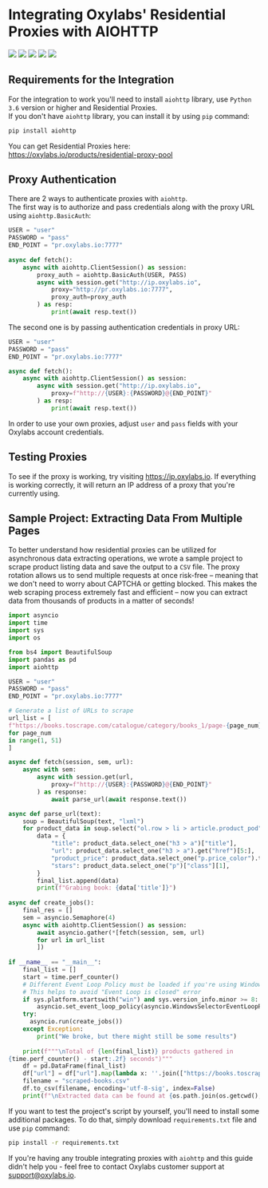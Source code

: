 # Integrating Oxylabs' Residential Proxies with AIOHTTP
[<img src="https://img.shields.io/static/v1?label=&message=Python&color=brightgreen" />](https://github.com/topics/python) [<img src="https://img.shields.io/static/v1?label=&message=Web%20Scraping&color=important" />](https://github.com/topics/web-scraping) [<img src="https://img.shields.io/static/v1?label=&message=Residential%20Proxy&color=blueviolet" />](https://github.com/topics/residential-proxy) [<img src="https://img.shields.io/static/v1?label=&message=Aiohttp&color=blue" />](https://github.com/topics/aiohttp) [<img src="https://img.shields.io/static/v1?label=&message=Asyncio&color=yellow" />](https://github.com/topics/asyncio)

## Requirements for the Integration
For the integration to work you'll need to install `aiohttp` library, use `Python 3.6` version or higher and Residential Proxies. <br> If you don't have `aiohttp` library, you can install it by using `pip` command:
```bash 
pip install aiohttp
```
You can get Residential Proxies here: https://oxylabs.io/products/residential-proxy-pool

## Proxy Authentication
There are 2 ways to authenticate proxies with `aiohttp`.<br>
The first way is to authorize and pass credentials along with the proxy URL using `aiohttp.BasicAuth`:
```python
USER = "user"
PASSWORD = "pass"
END_POINT = "pr.oxylabs.io:7777"
 
async def fetch():
    async with aiohttp.ClientSession() as session:
        proxy_auth = aiohttp.BasicAuth(USER, PASS)
        async with session.get("http://ip.oxylabs.io", 
            proxy="http://pr.oxylabs.io:7777", 
            proxy_auth=proxy_auth 
        ) as resp:
            print(await resp.text())
```
The second one is by passing authentication credentials in proxy URL:
```python
USER = "user"
PASSWORD = "pass"
END_POINT = "pr.oxylabs.io:7777"

async def fetch():
    async with aiohttp.ClientSession() as session:
        async with session.get("http://ip.oxylabs.io", 
            proxy=f"http://{USER}:{PASSWORD}@{END_POINT}"
        ) as resp: 
            print(await resp.text())
```
In order to use your own proxies, adjust `user` and `pass` fields with your Oxylabs account credentials.

## Testing Proxies
To see if the proxy is working, try visiting https://ip.oxylabs.io. 
If everything is working correctly, it will return an IP address of a proxy that you're currently using.

## Sample Project: Extracting Data From Multiple Pages
To better understand how residential proxies can be utilized for asynchronous data extracting operations, we wrote a sample project to scrape product listing data and save the output to a `CSV` file. The proxy rotation allows us to send multiple requests at once risk-free – meaning that we don't need to worry about CAPTCHA or getting blocked. This makes the web scraping process extremely fast and efficient – now you can extract data from thousands of products in a matter of seconds!
```python
import asyncio
import time
import sys
import os

from bs4 import BeautifulSoup
import pandas as pd
import aiohttp

USER = "user"
PASSWORD = "pass"
END_POINT = "pr.oxylabs.io:7777"

# Generate a list of URLs to scrape
url_list = [
f"https://books.toscrape.com/catalogue/category/books_1/page-{page_num}.html" 
for page_num 
in range(1, 51)
]

async def fetch(session, sem, url):
    async with sem:
        async with session.get(url, 
            proxy=f"http://{USER}:{PASSWORD}@{END_POINT}"
        ) as response:
            await parse_url(await response.text())

async def parse_url(text):
    soup = BeautifulSoup(text, "lxml")
    for product_data in soup.select("ol.row > li > article.product_pod"):
        data = {
            "title": product_data.select_one("h3 > a")["title"],
            "url": product_data.select_one("h3 > a").get("href")[5:],
            "product_price": product_data.select_one("p.price_color").text,
            "stars": product_data.select_one("p")["class"][1],
        }
        final_list.append(data)
        print(f"Grabing book: {data['title']}")
    
async def create_jobs():
    final_res = []
    sem = asyncio.Semaphore(4)
    async with aiohttp.ClientSession() as session:
        await asyncio.gather(*[fetch(session, sem, url) 
        for url in url_list
        ])
        
if __name__ == "__main__":
    final_list = []
    start = time.perf_counter()
    # Different Event Loop Policy must be loaded if you're using Windows OS 
    # This helps to avoid "Event Loop is closed" error
    if sys.platform.startswith("win") and sys.version_info.minor >= 8:
        asyncio.set_event_loop_policy(asyncio.WindowsSelectorEventLoopPolicy())
    try:
      asyncio.run(create_jobs())   
    except Exception: 
        print("We broke, but there might still be some results")
    
    print(f"""\nTotal of {len(final_list)} products gathered in 
{time.perf_counter() - start:.2f} seconds")"""
    df = pd.DataFrame(final_list)
    df["url"] = df["url"].map(lambda x: ''.join(["https://books.toscrape.com/catalogue", x]))
    filename = "scraped-books.csv"
    df.to_csv(filename, encoding='utf-8-sig', index=False)
    print(f"\nExtracted data can be found at {os.path.join(os.getcwd(), filename)}")
```
If you want to test the project's script by yourself, you'll need to install some additional packages. To do that, simply download `requirements.txt` file and use `pip` command:
```bash 
pip install -r requirements.txt
```
If you're having any trouble integrating proxies with `aiohttp` and this guide didn't help you - feel free to contact Oxylabs customer support at support@oxylabs.io.

